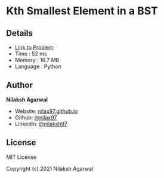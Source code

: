 # Kth Smallest Element in a BST


## Details

* [Link to Problem](https://leetcode.com/problems/kth-smallest-element-in-a-bst/)
* Time : 52 ms
* Memory : 16.7 MB
* Language : Python

## Author

**Nilaksh Agarwal**

* Website: [nilax97.github.io](https://nilax97.github.io/)
* Github: [@nilax97](https://github.com/nilax97)
* LinkedIn: [@nilaksh97](https://linkedin.com/in/nilaksh97)

## License

MIT License

Copyright (c) 2021 Nilaksh Agarwal
